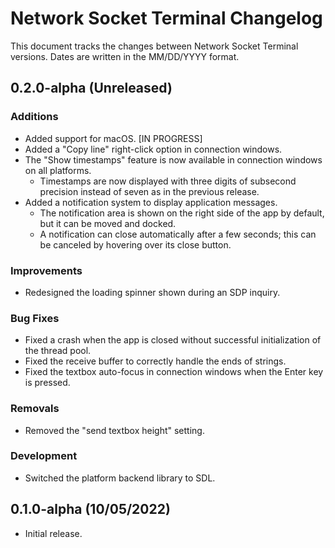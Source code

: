 # Network Socket Terminal Changelog

This document tracks the changes between Network Socket Terminal versions. Dates are written in the MM/DD/YYYY format.

## 0.2.0-alpha (Unreleased)

### Additions

- Added support for macOS. [IN PROGRESS]
- Added a "Copy line" right-click option in connection windows.
- The "Show timestamps" feature is now available in connection windows on all platforms.
  - Timestamps are now displayed with three digits of subsecond precision instead of seven as in the previous release.
- Added a notification system to display application messages.
  - The notification area is shown on the right side of the app by default, but it can be moved and docked.
  - A notification can close automatically after a few seconds; this can be canceled by hovering over its close button.

### Improvements

- Redesigned the loading spinner shown during an SDP inquiry.

### Bug Fixes

- Fixed a crash when the app is closed without successful initialization of the thread pool.
- Fixed the receive buffer to correctly handle the ends of strings.
- Fixed the textbox auto-focus in connection windows when the Enter key is pressed.

### Removals

- Removed the "send textbox height" setting.

### Development

- Switched the platform backend library to SDL.

## 0.1.0-alpha (10/05/2022)

- Initial release.

